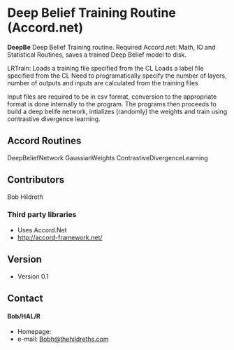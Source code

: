 Deep Belief Training Routine (Accord.net)
======
**DeepBe** Deep Belief Training routine. Required Accord.net: Math, IO and Statistical Routines, saves a 
trained Deep Belief model to disk.

LRTrain:
Loads a training file specified from the CL
Loads a label file specified from the CL
Need to programatically specify the number of layers, number of outputs and inputs are calculated
from the training files 

Input files are required to be in csv format, conversion to the appropriate format is done internally to the program.
The programs then proceeds to build a deep belife network, intializes (randomly) the weights and train using contrastive
divergence learning.

  
## Accord Routines

DeepBeliefNetwork
GaussianWeights
ContrastiveDivergenceLearning 
               

                
## Contributors
Bob Hildreth

### Third party libraries
* Uses Accord.Net 
* http://accord-framework.net/

## Version 
* Version 0.1

## Contact
#### Bob/HAL/R
* Homepage: 
* e-mail: Bobh@thehildreths.com

